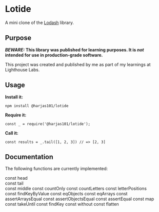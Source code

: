 # Lotide

A mini clone of the [Lodash](https://lodash.com) library.

## Purpose

**_BEWARE:_ This library was published for learning purposes. It is _not_ intended for use in production-grade software.**

This project was created and published by me as part of my learnings at Lighthouse Labs. 

## Usage

**Install it:**

`npm install @harjas101/lotide`

**Require it:**

`const _ = require('@harjas101/lotide');`

**Call it:**

`const results = _.tail([1, 2, 3]) // => [2, 3]`

## Documentation

The following functions are currently implemented:

const head   
const tail   
const middle 
const countOnly
const countLetters
const letterPositions
const findKeyByValue
const eqObjects
const eqArrays
const assertArraysEqual
const assertObjectsEqual
const assertEqual
const map
const takeUntil
const findKey
const without
const flatten
